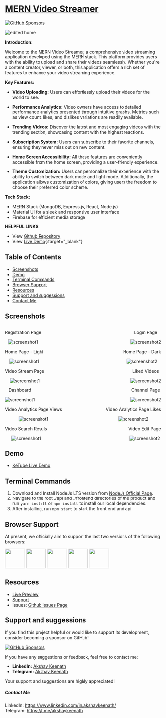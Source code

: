 # [MERN Video Streamer](https://github.com/Akshaykeenath/MERN_video_streamer) 
[![GitHub Sponsors](https://img.shields.io/badge/Sponsor-Akshay-brightgreen)](https://github.com/sponsors/Akshaykeenath)

![edited home](https://github.com/Akshaykeenath/MERN_video_streamer/assets/47239801/51e6c54e-ac70-45e2-9a93-da8a37cd756f)


**Introduction:**

Welcome to the MERN Video Streamer, a comprehensive video streaming application developed using the MERN stack. This platform provides users with the ability to upload and share their videos seamlessly. Whether you're a content creator, viewer, or both, this application offers a rich set of features to enhance your video streaming experience.

**Key Features:**

- **Video Uploading:** Users can effortlessly upload their videos for the world to see.

- **Performance Analytics:** Video owners have access to detailed performance analytics presented through intuitive graphs. Metrics such as view count, likes, and dislikes variations are readily available.

- **Trending Videos:** Discover the latest and most engaging videos with the trending section, showcasing content with the highest reactions.

- **Subscription System:** Users can subscribe to their favorite channels, ensuring they never miss out on new content.

- **Home Screen Accessibility:** All these features are conveniently accessible from the home screen, providing a user-friendly experience.

- **Theme Customization:** Users can personalize their experience with the ability to switch between dark mode and light mode. Additionally, the application allows customization of colors, giving users the freedom to choose their preferred color scheme.

**Tech Stack:**

- MERN Stack (MongoDB, Express.js, React, Node.js)
- Material UI for a sleek and responsive user interface
- Firebase for efficient media storage


**HELPFUL LINKS**

- View [Github Repository](https://github.com/Akshaykeenath)
- View [Live Demo](https://ketube.netlify.app/){:target="_blank"}

## Table of Contents

- [Screenshots](#screenshots)
- [Demo](#demo)
- [Terminal Commands](#terminal-commands)
- [Browser Support](#browser-support)
- [Resources](#resources)
- [Support and suggessions](#support-and-suggessions)
- [Contact Me](#contact-me)

## Screenshots

<div style="display: flex; justify-content: space-between; align-items: center;">
  <div style="text-align: center; max-width: 48%;">
    <p>Registration Page</p>
    <img alt="screenshot1" src="https://github.com/Akshaykeenath/MERN_video_streamer/assets/47239801/95d3d6a4-9a33-4cf2-8be4-bc6310f7b9fe" style="max-width: 100%;" />
  </div>
  <div style="text-align: center; max-width: 48%;">
    <p>Login Page</p>
    <img alt="screenshot2" src="https://github.com/Akshaykeenath/MERN_video_streamer/assets/47239801/94211fc5-f48b-43bd-a5f8-91bcb55f591b" style="max-width: 100%;" />
  </div>
</div>

<div style="display: flex; justify-content: space-between; align-items: center;">
  <div style="text-align: center; max-width: 48%;">
    <p>Home Page - Light </p>
    <img alt="screenshot1" src="https://github.com/Akshaykeenath/MERN_video_streamer/assets/47239801/b977af00-e58e-426f-8967-8289b4120a2d" style="max-width: 100%;" />
  </div>
  <div style="text-align: center; max-width: 48%;">
    <p>Home Page - Dark</p>
    <img alt="screenshot2" src="https://github.com/Akshaykeenath/MERN_video_streamer/assets/47239801/3a6dabab-214f-407d-86ca-749b1ee6623f" style="max-width: 100%;" />
  </div>
</div>

<div style="display: flex; justify-content: space-between; align-items: center;">
  <div style="text-align: center; max-width: 48%;">
    <p>Video Stream Page </p>
    <img alt="screenshot1" src="https://github.com/Akshaykeenath/MERN_video_streamer/assets/47239801/963c0430-9c6c-4ce1-93a7-27249d9c33ca" style="max-width: 100%;" />
  </div>
  <div style="text-align: center; max-width: 48%;">
    <p>Liked Videos</p>
    <img alt="screenshot2" src="https://github.com/Akshaykeenath/MERN_video_streamer/assets/47239801/37322e15-4101-4819-aba9-645f76466c46" style="max-width: 100%;" />
  </div>
</div>

<div style="display: flex; justify-content: space-between; align-items: center;">
  <div style="text-align: center; max-width: 48%;">
    <p>Dashboard </p>
    <img alt="screenshot1" src="https://github.com/Akshaykeenath/MERN_video_streamer/assets/47239801/49d902be-6a74-4e77-be0d-cf2d9aeab993" style="max-width: 100%;" />
  </div>
  <div style="text-align: center; max-width: 48%;">
    <p>Channel Page</p>
    <img alt="screenshot2" src="https://github.com/Akshaykeenath/MERN_video_streamer/assets/47239801/6fb3d5e4-244a-46f3-840d-0572c03588bb" style="max-width: 100%;" />
  </div>
</div>

<div style="display: flex; justify-content: space-between; align-items: center;">
  <div style="text-align: center; max-width: 48%;">
    <p>Video Analytics Page Views </p>
    <img alt="screenshot1" src="https://github.com/Akshaykeenath/MERN_video_streamer/assets/47239801/69b16362-799c-45f7-baaa-5ecc624e5243" style="max-width: 100%;" />
  </div>
  <div style="text-align: center; max-width: 48%;">
    <p>Video Analytics Page Likes</p>
    <img alt="screenshot2" src="https://github.com/Akshaykeenath/MERN_video_streamer/assets/47239801/c65e024e-5203-406a-a69f-9800753e27eb" style="max-width: 100%;" />
  </div>
</div>

<div style="display: flex; justify-content: space-between; align-items: center;">
  <div style="text-align: center; max-width: 48%;">
    <p>Video Search Resuls </p>
    <img alt="screenshot1" src="https://github.com/Akshaykeenath/MERN_video_streamer/assets/47239801/e0137e9f-d201-467b-99a5-5f738d5611bc" style="max-width: 100%;" />
  </div>
  <div style="text-align: center; max-width: 48%;">
    <p>Video Edit Page</p>
    <img alt="screenshot2" src="https://github.com/Akshaykeenath/MERN_video_streamer/assets/47239801/8e7d3f09-f1cb-4ec7-b953-f0d347b82062" style="max-width: 100%;" />
  </div>
</div>


## Demo

- [KeTube Live Demo](https://ketube.netlify.app/)

## Terminal Commands

1. Download and Install NodeJs LTS version from [NodeJs Official Page](https://nodejs.org/en/download/).
2. Navigate to the root ./api and ./frontend directories of the product and run `yarn install` or `npm install` to install our local dependencies.
3. After installing, run `npm start` to start the front end and api


## Browser Support

At present, we officially aim to support the last two versions of the following browsers:

<img src="https://s3.amazonaws.com/creativetim_bucket/github/browser/chrome.png" width="64" height="64"> <img src="https://s3.amazonaws.com/creativetim_bucket/github/browser/firefox.png" width="64" height="64"> <img src="https://s3.amazonaws.com/creativetim_bucket/github/browser/edge.png" width="64" height="64"> <img src="https://s3.amazonaws.com/creativetim_bucket/github/browser/safari.png" width="64" height="64"> <img src="https://s3.amazonaws.com/creativetim_bucket/github/browser/opera.png" width="64" height="64">

## Resources

- [Live Preview](https://ketube.netlify.app/)
- [Support](https://www.linkedin.com/in/akshaykeenath/)
- Issues: [Github Issues Page](https://github.com/Akshaykeenath/MERN_video_streamer/issues)


## Support and suggessions

If you find this project helpful or would like to support its development, consider becoming a sponsor on GitHub!

[![GitHub Sponsors](https://img.shields.io/badge/Sponsor-Akshay-brightgreen)](https://github.com/sponsors/Akshaykeenath)

If you have any suggestions or feedback, feel free to contact me:

- **LinkedIn:** [Akshay Keenath](https://www.linkedin.com/in/akshaykeenath/)
- **Telegram:** [Akshay Keenath](https://t.me/akshaykeenath)

Your support and suggestions are highly appreciated!


##### Contact Me


 LinkedIn: <https://www.linkedin.com/in/akshaykeenath/><br>
 Telegram: <https://t.me/akshaykeenath>
